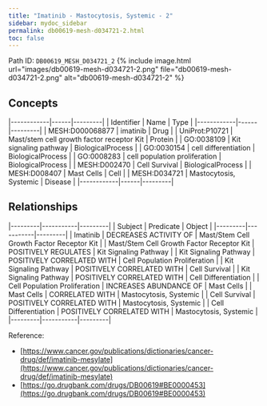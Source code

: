 ```yaml
---
title: "Imatinib - Mastocytosis, Systemic - 2"
sidebar: mydoc_sidebar
permalink: db00619-mesh-d034721-2.html
toc: false 
---
```



Path ID: `DB00619_MESH_D034721_2`
{% include image.html url="images/db00619-mesh-d034721-2.png" file="db00619-mesh-d034721-2.png" alt="db00619-mesh-d034721-2" %}

## Concepts

|------------|------|---------|
| Identifier | Name | Type    |
|------------|------|---------|
| MESH:D000068877 | imatinib | Drug |
| UniProt:P10721 | Mast/stem cell growth factor receptor Kit | Protein |
| GO:0038109 | Kit signaling pathway | BiologicalProcess |
| GO:0030154 | cell differentiation | BiologicalProcess |
| GO:0008283 | cell population proliferation | BiologicalProcess |
| MESH:D002470 | Cell Survival | BiologicalProcess |
| MESH:D008407 | Mast Cells | Cell |
| MESH:D034721 | Mastocytosis, Systemic | Disease |
|------------|------|---------|

## Relationships

|---------|-----------|---------|
| Subject | Predicate | Object  |
|---------|-----------|---------|
| Imatinib | DECREASES ACTIVITY OF | Mast/Stem Cell Growth Factor Receptor Kit |
| Mast/Stem Cell Growth Factor Receptor Kit | POSITIVELY REGULATES | Kit Signaling Pathway |
| Kit Signaling Pathway | POSITIVELY CORRELATED WITH | Cell Population Proliferation |
| Kit Signaling Pathway | POSITIVELY CORRELATED WITH | Cell Survival |
| Kit Signaling Pathway | POSITIVELY CORRELATED WITH | Cell Differentiation |
| Cell Population Proliferation | INCREASES ABUNDANCE OF | Mast Cells |
| Mast Cells | CORRELATED WITH | Mastocytosis, Systemic |
| Cell Survival | POSITIVELY CORRELATED WITH | Mastocytosis, Systemic |
| Cell Differentiation | POSITIVELY CORRELATED WITH | Mastocytosis, Systemic |
|---------|-----------|---------|

Reference: 
  - [https://www.cancer.gov/publications/dictionaries/cancer-drug/def/imatinib-mesylate](https://www.cancer.gov/publications/dictionaries/cancer-drug/def/imatinib-mesylate)
  - [https://go.drugbank.com/drugs/DB00619#BE0000453](https://go.drugbank.com/drugs/DB00619#BE0000453)
